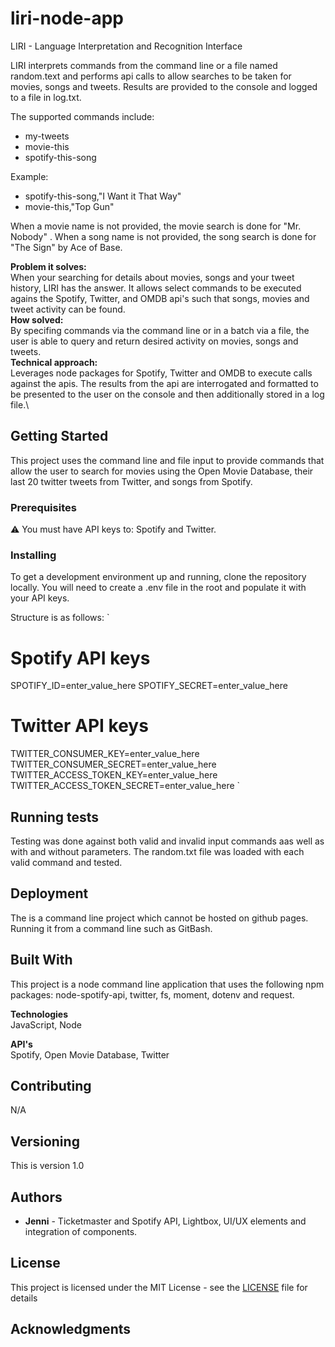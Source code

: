 # liri-node-app
LIRI - Language Interpretation and Recognition Interface

LIRI interprets commands from the command line or a file named random.text and performs api calls to allow searches to be taken for movies, songs and tweets.  Results are provided to the console and logged to a file in log.txt.

The supported commands include:
- my-tweets
- movie-this
- spotify-this-song

Example:
- spotify-this-song,"I Want it That Way"
- movie-this,"Top Gun"

When a movie name is not provided, the movie search is done for "Mr. Nobody" .
When a song name is not provided, the song search is done for "The Sign" by Ace of Base.

**Problem it solves:** \
When your searching for details about movies, songs and your tweet history, LIRI has the answer.  It allows select commands to be executed agains the Spotify, Twitter, and OMDB api's such that songs, movies and tweet activity can be found.\
**How solved:** \
By specifing commands via the command line or in a batch via a file, the user is able to query and return desired activity on movies, songs and tweets.\
**Technical approach:** \
Leverages node packages for Spotify, Twitter and OMDB to execute calls against the apis.  The results from the api are interrogated and formatted to be presented to the user on the console and then additionally stored in a log file.\

## Getting Started

This project uses the command line and file input to provide commands that allow the user to search for movies using the Open Movie Database, their last 20 twitter tweets from Twitter, and songs from Spotify.

### Prerequisites

:warning: You must have API keys to: Spotify and Twitter.

### Installing

To get a development environment up and running, clone the repository locally.  You will need to create a .env file in the root and populate it with your API keys.

Structure is as follows:
`
# Spotify API keys

SPOTIFY_ID=enter_value_here
SPOTIFY_SECRET=enter_value_here

# Twitter API keys

TWITTER_CONSUMER_KEY=enter_value_here
TWITTER_CONSUMER_SECRET=enter_value_here
TWITTER_ACCESS_TOKEN_KEY=enter_value_here
TWITTER_ACCESS_TOKEN_SECRET=enter_value_here
`
## Running tests

Testing was done against both valid and invalid input commands aas well as with and without parameters.
The random.txt file was loaded with each valid command and tested.

## Deployment

The is a command line project which cannot be hosted on github pages.  Running it from a command line such as GitBash.

## Built With

This project is a node command line application that uses the following npm packages: node-spotify-api, twitter, fs, moment, dotenv and request.

**Technologies**\
JavaScript, Node

**API's**\
Spotify, Open Movie Database, Twitter

## Contributing

N/A

## Versioning

This is version 1.0

## Authors

* **Jenni** - Ticketmaster and Spotify API, Lightbox, UI/UX elements and integration of components.

## License

This project is licensed under the MIT License - see the [LICENSE](LICENSE) file for details

## Acknowledgments


